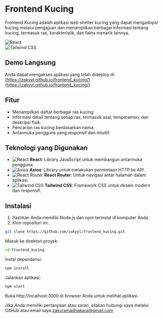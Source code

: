 # Frontend Kucing  

Frontend Kucing adalah aplikasi web shelter kucing yang dapat mengadopsi kucing melalui pengajuan dan menampilkan berbagai informasi tentang kucing, termasuk ras, karakteristik, dan fakta menarik lainnya.  

![React](https://img.shields.io/badge/React-20232A?style=for-the-badge&logo=react&logoColor=61DAFB)  
![Tailwind CSS](https://img.shields.io/badge/Tailwind_CSS-38B2AC?style=for-the-badge&logo=tailwind-css&logoColor=white)  

## Demo Langsung  

Anda dapat mengakses aplikasi yang telah dideploy di:  
[https://zakyyl.github.io/frontend_kucing/](https://zakyyl.github.io/frontend_kucing/)  

## Fitur  

- Menampilkan daftar berbagai ras kucing.  
- Informasi detail tentang setiap ras, termasuk asal, temperamen, dan deskripsi fisik.  
- Pencarian ras kucing berdasarkan nama.  
- Antarmuka pengguna yang responsif dan intuitif.  

## Teknologi yang Digunakan  

- ![React](https://img.shields.io/badge/-React-20232A?logo=react&logoColor=61DAFB&style=flat-square) **React**: Library JavaScript untuk membangun antarmuka pengguna.  
- ![Axios](https://img.shields.io/badge/-Axios-5A29E4?logo=axios&logoColor=white&style=flat-square) **Axios**: Library untuk melakukan permintaan HTTP ke API.  
- ![React Router](https://img.shields.io/badge/-React%20Router-CA4245?logo=react-router&logoColor=white&style=flat-square) **React Router**: Untuk navigasi antar halaman dalam aplikasi.  
- ![Tailwind CSS](https://img.shields.io/badge/-Tailwind%20CSS-38B2AC?logo=tailwind-css&logoColor=white&style=flat-square) **Tailwind CSS**: Framework CSS untuk desain modern dan responsif.  

## Instalasi  

1. Pastikan Anda memiliki Node.js dan npm terinstal di komputer Anda.  
2. Klon repositori ini:  

```bash
git clone https://github.com/zakyyl/frontend_kucing.git
```
Masuk ke direktori proyek:
```bash
cd frontend_kucing
```
Instal dependensi:
```bash
npm install
```
Jalankan aplikasi:
```bash
npm start
```
Buka http://localhost:3000 di browser Anda untuk melihat aplikasi.


Jika Anda memiliki pertanyaan atau saran, silakan hubungi saya melalui GitHub atau email saya zakyramadhakara@gmail.com
